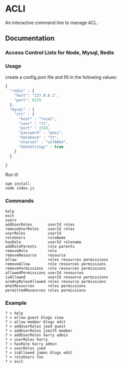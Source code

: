 ACLI
===========
An interactive command line to manage ACL.

## Documentation
### Access Control Lists for Node, Mysql, Redis
### Usage
create a config.json file and fill in the following values:
``` js
{
  "redis" : {
    "host": "127.0.0.1",
    "port": 6379
  },
  "mysql" : {
    "ttt" : {
      "host" : "local",
      "user" : "tt",
      "port" : 3316,
      "password" : "pass",
      "database" : "tt",
      "charset" : "utf8mb4",
      "dateStrings" : true
    }
  }

}
```
Run it!
``` shell
npm install
node index.js
```
### Commands
``` shell
help
exit
users
addUserRoles       userId roles
removeUserRoles    userId roles
userRoles          userId
roleUsers          roleName
hasRole            userId rolename
addRoleParents     role parents
removeRole         role
removeResource     resource
allow              roles resources permissions
removeAllow        role resources permissions
removePermissions  role resources permissions
allowedPermissions userId resources
isAllowed          userId resource permissions
areAnyRolesAllowed roles resource permissions
whatResources      roles permissions
permittedResources roles permissions
```
### Example
``` shell
? > help
? > allow guest blogs view
? > allow member blogs edit
? > addUserRoles joed guest
? > addUserRoles jsmith member
? > addUserRoles harry admin
? > userRoles harry
? > hasRole harry admin
? > userRoles joed
? > isAllowed james blogs edit
? > roleUsers foo
? > exit
```
